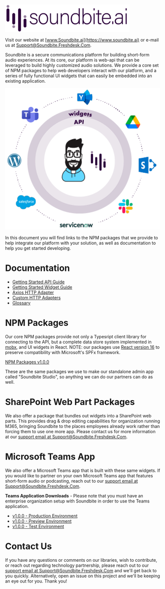 ![Soundbite Logo](docs/images/logo-long.png)

Visit our website at [www.Soundbite.ai](https://www.soundbite.ai) or e-mail us at [Support@Soundbite.Freshdesk.Com](mailto:Support@Soundbite.Freshdesk.Com).

Soundbite is a secure communications platform for building short-form audio experiences. At its core, our platform is web-api that can be leveraged to build highly customized
audio solutions. We provide a core set of NPM packages to help web developers interact with our
platform, and a series of fully functional UI widgets that can easily be embedded into an existing
application.

![Tech Layers](docs/images/tech-layers.png)

In this document you will find links to the NPM packages that we provide to help integrate our 
platform with your solution, as well as documentation to help you get started developing.

# Documentation

- [Getting Started API Guide](docs/getting-started-api.md)
- [Getting Started Widget Guide](docs/getting-started-widgets.md)
- [Axios HTTP Adapter](docs/http-adapter-axios)
- [Custom HTTP Adapters](docs/http-adapter-custom)
- [Glossary](docs/glossary.md)

# NPM Packages
Our core NPM packages provide not only a Typesript client library for connecting to the API, but a complete data store system implemented in [mobx](https://mobx.js.org/README.html), and UI widgets in React. NOTE: our packages use [React version 16](https://reactjs.org/blog/2017/09/26/react-v16.0.html) to preserve compatibility with Microsoft's SPFx framework.

[NPM Packages v1.0.0](releases/npm/v1.0.0/notes.md)

These are the same packages we use to make our standalone admin app called "Soundbite Studio", so anything we can do our partners can do as well.

# SharePoint Web Part Packages
We also offer a package that bundles out widgets into a SharePoint web parts. This provides drag & drop editing capabilities for organization running M365, bringing Soundbite to the places employees already work rather than forcing them to use one more app. Please contact us for more information at our [support email at Support@Soundbite.Freshdesk.Com](mailto:Support@Soundbite.Freshdesk.Com).

# Microsoft Teams App
We also offer a Microsoft Teams app that is built with these same widgets. If you would like to partner on your own Microsoft Teams app that features short-form audio or podcasting, reach out to our [support email at Support@Soundbite.Freshdesk.Com](mailto:Support@Soundbite.Freshdesk.Com).

**Teams Application Downloads** - Please note that you must have an enterprise organization setup with Soundbite in order to use the Teams application.
- [v1.0.0 - Production Environment](https://github.com/Soundbite-ai/api/raw/main/releases/teamsApp/v1.0.0/Teams.App.usw.zip)
- [v1.0.0 - Preview Environment](https://github.com/Soundbite-ai/api/raw/main/releases/teamsApp/v1.0.0/Teams.App.preview.zip)
- [v1.0.0 - Test Environment](https://github.com/Soundbite-ai/api/raw/main/releases/teamsApp/v1.0.0/Teams.App.test.zip)

# Contact Us
If you have any questions or comments on our libraries, wish to contribute, or reach out regarding technology partnership, please reach out to our [support email at Support@Soundbite.Freshdesk.Com](mailto:Support@Soundbite.Freshdesk.Com) and we'll get back to you quickly. Alternatively, open an issue on this project and we'll be keeping an eye out for you. Thank you!
